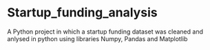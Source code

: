 # Startup_funding_analysis
A Python project in which a startup funding dataset was cleaned and anlysed in python using libraries Numpy, Pandas and Matplotlib

